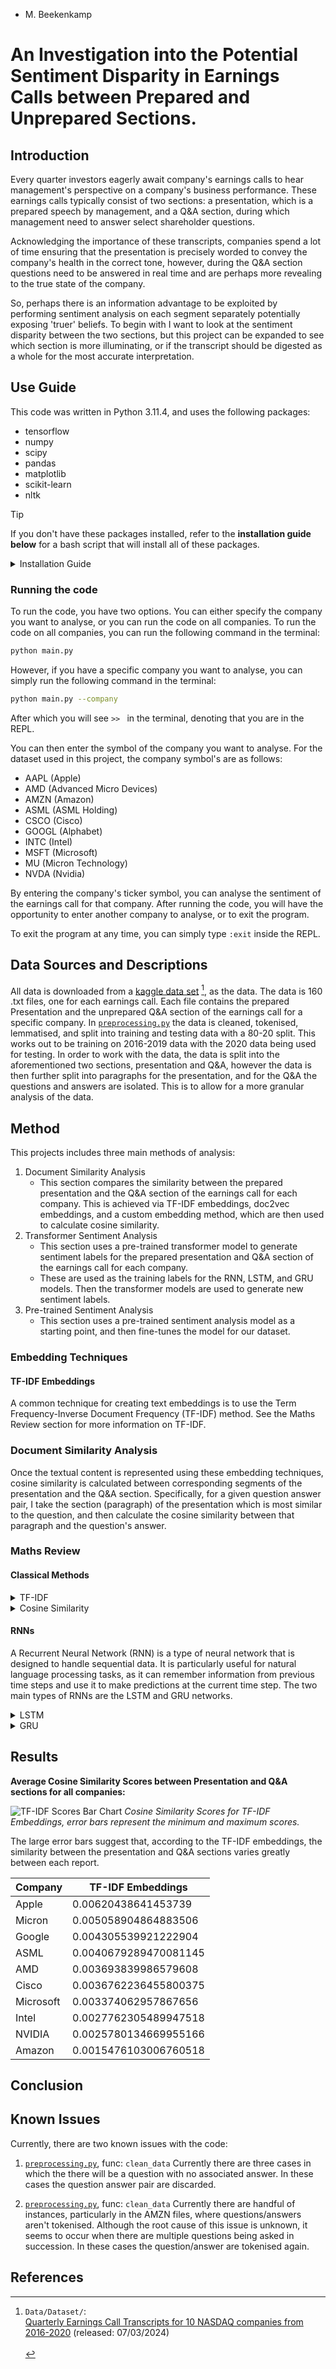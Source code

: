 - M. Beekenkamp

# An Investigation into the Potential Sentiment Disparity in Earnings Calls between Prepared and Unprepared Sections.

## Introduction

Every quarter investors eagerly await company's earnings calls to hear management's perspective on a company's business performance. These earnings calls typically consist of two sections: a presentation, which is a prepared speech by management, and a Q&A section, during which management need to answer select shareholder questions. 

Acknowledging the importance of these transcripts, companies spend a lot of time ensuring that the presentation is precisely worded to convey the company's health in the correct tone, however, during the Q&A section questions need to be answered in real time and are perhaps more revealing to the true state of the company. 

So, perhaps there is an information advantage to be exploited by performing sentiment analysis on each segment separately potentially exposing 'truer' beliefs. To begin with I want to look at the sentiment disparity between the two sections, but this project can be expanded to see which section is more illuminating, or if the transcript should be digested as a whole for the most accurate interpretation.

## Use Guide

This code was written in Python 3.11.4, and uses the following packages:

- tensorflow
- numpy
- scipy
- pandas
- matplotlib
- scikit-learn
- nltk

>[!TIP]
>If you don't have these packages installed, refer to the **installation guide below** for a bash script that will install all of these packages.

<details>
<summary>Installation Guide</summary>

### Installation

To install the required packages, you will need Python 3.8–3.11 and pip version >19.0 (or >20.3 for macOS) installed. For mac users on Apple Silicon, you will also need to install the `tensorflow-macos` package so that the code can run on GPU.

To check if you have a compatible version of Python installed, run the following command in the terminal:

```bash
python --version
```

And to update pip, run the following command in the terminal:

```bash
pip install --upgrade pip
```

Then to install packages, run the following bash script:

```bash
chmod +x install_packages.sh
./install_packages.sh
```

</details>

### Running the code

To run the code, you have two options. You can either specify the company you want to analyse, or you can run the code on all companies. To run the code on all companies, you can run the following command in the terminal:

```bash
python main.py
```

However, if you have a specific company you want to analyse, you can simply run the following command in the terminal:

```bash
python main.py --company
```

After which you will see `>> ` in the terminal, denoting that you are in the REPL.

You can then enter the symbol of the company you want to analyse. For the dataset used in this project, the company symbol's are as follows:
- AAPL (Apple)
- AMD (Advanced Micro Devices)
- AMZN (Amazon)
- ASML (ASML Holding)
- CSCO (Cisco)
- GOOGL (Alphabet)
- INTC (Intel)
- MSFT (Microsoft)
- MU (Micron Technology)
- NVDA (Nvidia)

By entering the company's ticker symbol, you can analyse the sentiment of the earnings call for that company. After running the code, you will have the opportunity to enter another company to analyse, or to exit the program.

To exit the program at any time, you can simply type `:exit` inside the REPL.

## Data Sources and Descriptions

All data is downloaded from a [kaggle data set](https://www.kaggle.com/datasets/ashwinm500/earnings-call-transcripts/code) [^1], as the data. The data is 160 .txt files, one for each earnings call. Each file contains the prepared Presentation and the unprepared Q&A section of the earnings call for a specific company. In [`preprocessing.py`](Code/preprocessing.py) the data is cleaned, tokenised, lemmatised, and split into training and testing data with a 80-20 split. This works out to be training on 2016-2019 data with the 2020 data being used for testing. In order to work with the data, the data is split into the aforementioned two sections, presentation and Q&A, however the data is then further split into paragraphs for the presentation, and for the Q&A the questions and answers are isolated. This is to allow for a more granular analysis of the data.

<!-- TODO: Will likely use BERT or another pre-trained model alongside my own sentiment analysis model to compare the two.  -->

## Method

<!-- TODO: Explain the method used to analyse the data. -->

This projects includes three main methods of analysis:
1. Document Similarity Analysis
    - This section compares the similarity between the prepared presentation and the Q&A section of the earnings call for each company. This is achieved via TF-IDF embeddings, doc2vec embeddings, and a custom embedding method, which are then used to calculate cosine similarity.
2. Transformer Sentiment Analysis
    - This section uses a pre-trained transformer model to generate sentiment labels for the prepared presentation and Q&A section of the earnings call for each company. 
    - These are used as the training labels for the RNN, LSTM, and GRU models. Then the transformer models are used to generate new sentiment labels.
3. Pre-trained Sentiment Analysis
    - This section uses a pre-trained sentiment analysis model as a starting point, and then fine-tunes the model for our dataset.

### Embedding Techniques

#### TF-IDF Embeddings

A common technique for creating text embeddings is to use the Term Frequency-Inverse Document Frequency (TF-IDF) method. See the Maths Review section for more information on TF-IDF.

### Document Similarity Analysis

Once the textual content is represented using these embedding techniques, cosine similarity is calculated between corresponding segments of the presentation and the Q&A section. Specifically, for a given question answer pair, I take the section (paragraph) of the presentation which is most similar to the question, and then calculate the cosine similarity between that paragraph and the question's answer.


### Maths Review

#### Classical Methods


<details>
<summary>TF-IDF</summary>
#### TF-IDF

Term Frequency-Inverse Document Frequency (TF-IDF) is a numerical statistic that is intended to reflect how important a word is to a document in a collection or corpus. It is often used as a weighting factor in information retrieval and text mining. The TF-IDF value increases proportionally to the number of times a word appears in the document and is offset by the number of documents in the corpus that contain the word, which helps to adjust for the fact that some words appear more frequently in general.

The formula for TF-IDF is as follows:

$$ w_{i,j} = tf_{i,j} \times log(\frac{N}{df_i}) $$

Where:
- $w_{i,j}$ is the TF-IDF weight of term $i$ in document $j$;
- $tf_{i,j}$ is the term frequency of term $i$ in document $j$;
- $N$ is the total number of documents in the corpus;
- $df_i$ is the number of documents in the corpus that contain term $i$;

</details>

<details>
<summary>Cosine Similarity</summary>
#### Cosine Similarity

Cosine similarity is a metric used to determine how similar two vectors are. In this case, the vectors are the TF-IDF vectors of the prepared presentation and Q&A section of the earnings call for each company. Cosine similarity measures the cosine of the angle between two vectors projected in a multi-dimensional space. The formula for cosine similarity is as follows:

$$ \text{cosine similarity} = \frac{\textbf{A} \cdot \textbf{B}}{\|\textbf{A}\| \times \|\textbf{B}\|} $$

Where:
- $\textbf{A}$ is the TF-IDF matrix for the presentation;
- $\textbf{B}$ is the TF-IDF matrix for the Q&A section;

</details>


#### RNNs

A Recurrent Neural Network (RNN) is a type of neural network that is designed to handle sequential data. It is particularly useful for natural language processing tasks, as it can remember information from previous time steps and use it to make predictions at the current time step. The two main types of RNNs are the LSTM and GRU networks.

<details>
<summary>LSTM</summary>
#### LSTM

A Long Short-Term Memory (LSTM) network is a type of RNN that is designed to handle long-term dependencies in sequential data. It is particularly useful for natural language processing tasks, as it can remember information from previous time steps and use it to make predictions at the current time step. The basic structure of an LSTM is as follows:

<!-- TODO: Insert formula / Insert Diagram -->

</details>

<details>
<summary>GRU</summary>
#### GRU

A Gated Recurrent Unit (GRU) network is a type of RNN that is designed to handle long-term dependencies in sequential data. It is particularly useful for natural language processing tasks, as it can remember information from previous time steps and use it to make predictions at the current time step. The basic structure of a GRU is as follows:

<!-- TODO: Insert formula / Insert Diagram -->
Paper: https://arxiv.org/pdf/1412.3555.pdf

</details>

## Results

<!-- TODO: Explain the results of the analysis. -->

**Average Cosine Similarity Scores between Presentation and Q&A sections for all companies:**


<p>
    <img src="Data/Images/TFIDF_barchart.png" alt="TF-IDF Scores Bar Chart" style="max-width: 90%;"/>
    <em> Cosine Similarity Scores for TF-IDF Embeddings, error bars represent the minimum and maximum scores.</em>
</p>

The large error bars suggest that, according to the TF-IDF embeddings, the similarity between the presentation and Q&A sections varies greatly between each report. 

Company | TF-IDF Embeddings
--------|------------------
Apple   | 0.00620438641453739
Micron  | 0.005058904864883506
Google  | 0.004305539921222904
ASML    | 0.0040679289470081145
AMD     | 0.003693839986579608
Cisco   | 0.0036762236455800375
Microsoft | 0.003374062957867656
Intel   | 0.0027762305489947518
NVIDIA  | 0.0025780134669955166
Amazon  | 0.0015476103006760518

## Conclusion

<!-- TODO: Summarise the findings and suggest future expansion. -->

## Known Issues
Currently, there are two known issues with the code:
1. [`preprocessing.py`](Code/preprocessing.py), func: `clean_data` Currently there are three cases in which the there will be a question with no associated answer. In these cases the question answer pair are discarded.

2. [`preprocessing.py`](Code/preprocessing.py), func: `clean_data` Currently there are handful of instances, particularly in the AMZN files, where questions/answers aren't tokenised. Although the root cause of this issue is unknown, it seems to occur when there are multiple questions being asked in succession. In these cases the question/answer are tokenised again.


## References
[^1]:
    `Data/Dataset/`: <br>
    [Quarterly Earnings Call Transcripts for 10 NASDAQ companies from 2016-2020](https://www.kaggle.com/datasets/ashwinm500/earnings-call-transcripts/code) (released: 07/03/2024) <br><br>
